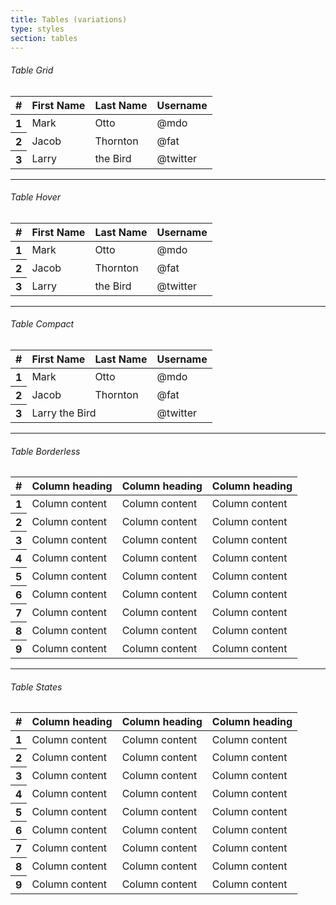 ```yaml
---
title: Tables (variations)
type: styles
section: tables
---
```


###### Table Grid

<div class="table-responsive"><table class="table table-bordered"> <thead> <tr> <th>#</th> <th>First Name</th> <th>Last Name</th> <th>Username</th> </tr> </thead> <tbody> <tr> <th scope="row">1</th> <td>Mark</td> <td>Otto</td> <td>@mdo</td> </tr> <tr> <th scope="row">2</th> <td>Jacob</td> <td>Thornton</td> <td>@fat</td> </tr> <tr> <th scope="row">3</th> <td>Larry</td> <td>the Bird</td> <td>@twitter</td> </tr> </tbody> </table></div>

---

###### Table Hover

<div class="table-responsive"><table class="table table-hover"> <thead> <tr> <th>#</th> <th>First Name</th> <th>Last Name</th> <th>Username</th> </tr> </thead> <tbody> <tr> <th scope="row">1</th> <td>Mark</td> <td>Otto</td> <td>@mdo</td> </tr> <tr> <th scope="row">2</th> <td>Jacob</td> <td>Thornton</td> <td>@fat</td> </tr> <tr> <th scope="row">3</th> <td>Larry</td> <td>the Bird</td> <td>@twitter</td> </tr> </tbody> </table></div>

---

###### Table Compact

<div class="table-responsive"><table class="table table-condensed"> <thead> <tr> <th>#</th> <th>First Name</th> <th>Last Name</th> <th>Username</th> </tr> </thead> <tbody> <tr> <th scope="row">1</th> <td>Mark</td> <td>Otto</td> <td>@mdo</td> </tr> <tr> <th scope="row">2</th> <td>Jacob</td> <td>Thornton</td> <td>@fat</td> </tr> <tr> <th scope="row">3</th> <td colspan="2">Larry the Bird</td> <td>@twitter</td> </tr> </tbody> </table></div>

---

###### Table Borderless

<div class="table-responsive"><table class="table table-borderless table-condensed"> <thead> <tr> <th>#</th> <th>Column heading</th> <th>Column heading</th> <th>Column heading</th> </tr> </thead> <tbody> <tr> <th scope="row">1</th> <td>Column content</td> <td>Column content</td> <td>Column content</td> </tr> <tr> <th scope="row">2</th> <td>Column content</td> <td>Column content</td> <td>Column content</td> </tr> <tr > <th scope="row">3</th> <td>Column content</td> <td>Column content</td> <td>Column content</td> </tr> <tr> <th scope="row">4</th> <td>Column content</td> <td>Column content</td> <td>Column content</td> </tr> <tr > <th scope="row">5</th> <td>Column content</td> <td>Column content</td> <td>Column content</td> </tr> <tr> <th scope="row">6</th> <td>Column content</td> <td>Column content</td> <td>Column content</td> </tr> <tr > <th scope="row">7</th> <td>Column content</td> <td>Column content</td> <td>Column content</td> </tr> <tr> <th scope="row">8</th> <td>Column content</td> <td>Column content</td> <td>Column content</td> </tr> <tr > <th scope="row">9</th> <td>Column content</td> <td>Column content</td> <td>Column content</td> </tr> </tbody> </table></div>

---

###### Table States

<div class="table-responsive"><table class="table table-borderless"> <thead> <tr> <th>#</th> <th>Column heading</th> <th>Column heading</th> <th>Column heading</th> </tr> </thead> <tbody> <tr class="active"> <th scope="row">1</th> <td>Column content</td> <td>Column content</td> <td>Column content</td> </tr> <tr> <th scope="row">2</th> <td>Column content</td> <td>Column content</td> <td>Column content</td> </tr> <tr class="success"> <th scope="row">3</th> <td>Column content</td> <td>Column content</td> <td>Column content</td> </tr> <tr> <th scope="row">4</th> <td>Column content</td> <td>Column content</td> <td>Column content</td> </tr> <tr class="info"> <th scope="row">5</th> <td>Column content</td> <td>Column content</td> <td>Column content</td> </tr> <tr> <th scope="row">6</th> <td>Column content</td> <td>Column content</td> <td>Column content</td> </tr> <tr class="warning"> <th scope="row">7</th> <td>Column content</td> <td>Column content</td> <td>Column content</td> </tr> <tr> <th scope="row">8</th> <td>Column content</td> <td>Column content</td> <td>Column content</td> </tr> <tr class="danger"> <th scope="row">9</th> <td>Column content</td> <td>Column content</td> <td>Column content</td> </tr> </tbody> </table></div>

